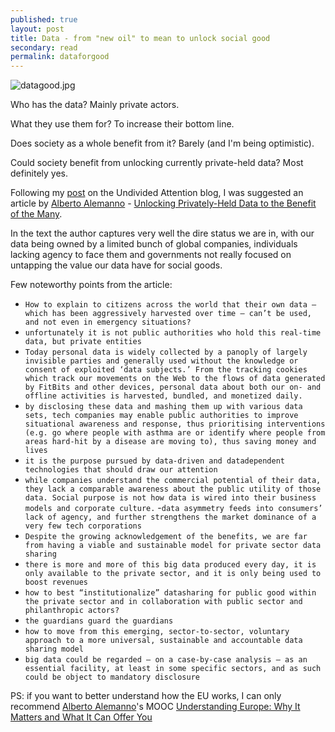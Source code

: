 ```yaml
---
published: true
layout: post
title: Data - from "new oil" to mean to unlock social good
secondary: read
permalink: dataforgood
---
```


![datagood.jpg]({{site.baseurl}}/images/datagood.jpg)


Who has the data? Mainly private actors.

What they use them for? To increase their bottom line.

Does society as a whole benefit from it? Barely (and I'm being optimistic).

Could society benefit from unlocking currently private-held data? Most definitely yes.

Following my [post](https://aleale14github.io/podcasts_yourundividedattention) on the Undivided Attention blog, I was suggested an article by [Alberto Alemanno](https://www.linkedin.com/in/alemanno) - [Unlocking Privately-Held Data to the Benefit of the Many](https://papers.ssrn.com/sol3/papers.cfm?abstract_id=3194040).

In the text the author captures very well the dire status we are in, with our data being owned by a limited bunch of global companies, individuals lacking agency to face them and governments not really focused on untapping the value our data have for social goods.

Few noteworthy points from the article:

- `How to explain to citizens
across the world that their own data – which has been aggressively harvested over time –
can’t be used, and not even in emergency situations?`
- `unfortunately it is not public authorities who hold this real-time data, but private
entities`
- `Today personal data is widely collected by a panoply of largely invisible parties and generally used
without the knowledge or consent of exploited ‘data subjects.’ From the tracking cookies which track
our movements on the Web to the flows of data generated by FitBits and other devices, personal
data about both our on- and offline activities is harvested, bundled, and monetized daily.`
- `by disclosing these data and mashing them up with various data sets, tech
companies may enable public authorities to improve situational awareness and response,
thus prioritising interventions (e.g. go where people with asthma are or identify where
people from areas hard-hit by a disease are moving to), thus saving money and lives`
- `it is the purpose pursued by data-driven and datadependent
technologies that should draw our attention`
- `while companies understand the commercial potential of their
data, they lack a comparable awareness about the public utility of those data. Social purpose
is not how data is wired into their business models and corporate culture.`
-`data asymmetry feeds into consumers’ lack of agency, and further
strengthens the market dominance of a very few tech corporations`
- `Despite the growing acknowledgement of the benefits, we are far from having a viable and
sustainable model for private sector data sharing`
- `there is more and more of this big data produced every day, it is only available to the private sector, and it is only being used to boost revenues`
- `how to best “institutionalize” datasharing
for public good within the private sector and in collaboration with public sector and
philanthropic actors?`
- `the guardians guard the guardians`
- `how to move from this emerging, sector-to-sector,
voluntary approach to a more universal, sustainable and accountable data sharing model`
- `big data could be regarded – on a case-by-case analysis – as an essential facility,
at least in some specific sectors, and as such could be object to mandatory disclosure`

PS: if you want to better understand how the EU works, I can only recommend [Alberto Alemanno](https://www.linkedin.com/in/alemanno)'s MOOC [Understanding Europe: Why It Matters and What It Can Offer You](https://www.coursera.org/learn/europe)
